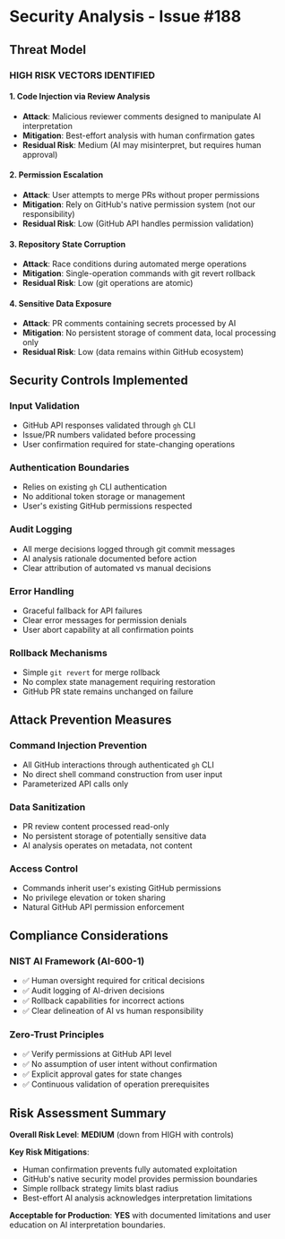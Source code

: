 # Security Analysis - Issue #188

## Threat Model

### **HIGH RISK VECTORS IDENTIFIED**

#### 1. **Code Injection via Review Analysis**
- **Attack**: Malicious reviewer comments designed to manipulate AI interpretation
- **Mitigation**: Best-effort analysis with human confirmation gates
- **Residual Risk**: Medium (AI may misinterpret, but requires human approval)

#### 2. **Permission Escalation**
- **Attack**: User attempts to merge PRs without proper permissions
- **Mitigation**: Rely on GitHub's native permission system (not our responsibility)
- **Residual Risk**: Low (GitHub API handles permission validation)

#### 3. **Repository State Corruption**
- **Attack**: Race conditions during automated merge operations
- **Mitigation**: Single-operation commands with git revert rollback
- **Residual Risk**: Low (git operations are atomic)

#### 4. **Sensitive Data Exposure**
- **Attack**: PR comments containing secrets processed by AI
- **Mitigation**: No persistent storage of comment data, local processing only
- **Residual Risk**: Low (data remains within GitHub ecosystem)

## Security Controls Implemented

### **Input Validation**
- GitHub API responses validated through `gh` CLI
- Issue/PR numbers validated before processing
- User confirmation required for state-changing operations

### **Authentication Boundaries**
- Relies on existing `gh` CLI authentication
- No additional token storage or management
- User's existing GitHub permissions respected

### **Audit Logging**
- All merge decisions logged through git commit messages
- AI analysis rationale documented before action
- Clear attribution of automated vs manual decisions

### **Error Handling**
- Graceful fallback for API failures
- Clear error messages for permission denials
- User abort capability at all confirmation points

### **Rollback Mechanisms**
- Simple `git revert` for merge rollback
- No complex state management requiring restoration
- GitHub PR state remains unchanged on failure

## Attack Prevention Measures

### **Command Injection Prevention**
- All GitHub interactions through authenticated `gh` CLI
- No direct shell command construction from user input
- Parameterized API calls only

### **Data Sanitization**
- PR review content processed read-only
- No persistent storage of potentially sensitive data
- AI analysis operates on metadata, not content

### **Access Control**
- Commands inherit user's existing GitHub permissions
- No privilege elevation or token sharing
- Natural GitHub API permission enforcement

## Compliance Considerations

### **NIST AI Framework (AI-600-1)**
- ✅ Human oversight required for critical decisions
- ✅ Audit logging of AI-driven decisions
- ✅ Rollback capabilities for incorrect actions
- ✅ Clear delineation of AI vs human responsibility

### **Zero-Trust Principles**
- ✅ Verify permissions at GitHub API level
- ✅ No assumption of user intent without confirmation  
- ✅ Explicit approval gates for state changes
- ✅ Continuous validation of operation prerequisites

## Risk Assessment Summary

**Overall Risk Level**: **MEDIUM** (down from HIGH with controls)

**Key Risk Mitigations**:
- Human confirmation prevents fully automated exploitation
- GitHub's native security model provides permission boundaries
- Simple rollback strategy limits blast radius
- Best-effort AI analysis acknowledges interpretation limitations

**Acceptable for Production**: **YES** with documented limitations and user education on AI interpretation boundaries.